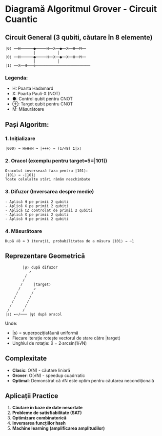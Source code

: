# Diagramă Algoritmul Grover - Circuit Cuantic

## Circuit General (3 qubiti, căutare în 8 elemente)

```
|0⟩ ──H──────●─────H──X──●──X──H──M──
             │          │
|0⟩ ──H──────●─────H──X──●──X──H──M──
             │          │  
|1⟩ ──X──H───⊕─────────────────────────
```

### Legenda:
- H: Poarta Hadamard
- X: Poarta Pauli-X (NOT)
- ●: Control qubit pentru CNOT
- ⊕: Target qubit pentru CNOT
- M: Măsurătoare

## Pași Algoritm:

### 1. Inițializare
```
|000⟩ → H⊗H⊗H → |+++⟩ = (1/√8) Σ|x⟩
```

### 2. Oracol (exemplu pentru target=5=|101⟩)
```
Oracolul inversează faza pentru |101⟩:
|101⟩ → -|101⟩
Toate celelalte stări rămân neschimbate
```

### 3. Difuzor (Inversarea despre medie)
```
- Aplică H pe primii 2 qubiti
- Aplică X pe primii 2 qubiti  
- Aplică CZ controlat de primii 2 qubiti
- Aplică X pe primii 2 qubiti
- Aplică H pe primii 2 qubiti
```

### 4. Măsurătoare
```
După √8 ≈ 3 iterații, probabilitatea de a măsura |101⟩ → ~1
```

## Reprezentare Geometrică

```
        |ψ⟩ după difuzor
           ↗
         /   
        /    
       /     |target⟩
      /      ↗
     /      /
    /      /
   /      /
  /      /
 /      /
|s⟩ ←─/─── |ψ⟩ după oracol
```

Unde:
- |s⟩ = superpozițiafăună uniformă
- Fiecare iterație rotește vectorul de stare către |target⟩
- Unghiul de rotație: θ = 2·arcsin(1/√N)

## Complexitate

- **Clasic**: O(N) - căutare liniară
- **Grover**: O(√N) - speedup cuadrratic
- **Optimal**: Demonstrat că √N este optim pentru căutarea necondițională

## Aplicații Practice

1. **Căutare în baze de date nesortate**
2. **Probleme de satisfiabilitate (SAT)**
3. **Optimizare combinatorică**
4. **Inversarea funcțiilor hash**
5. **Machine learning (amplificarea amplitudilor)**
